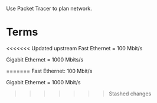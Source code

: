 Use Packet Tracer to plan network.


# Terms

<<<<<<< Updated upstream
Fast Ethernet = 100 Mbit/s

Gigabit Ethernet = 1000 Mbits/s

=======
Fast Ethernet: 100 Mbit/s

Gigabit Ethernet = 1000 Mbit/s
>>>>>>> Stashed changes
